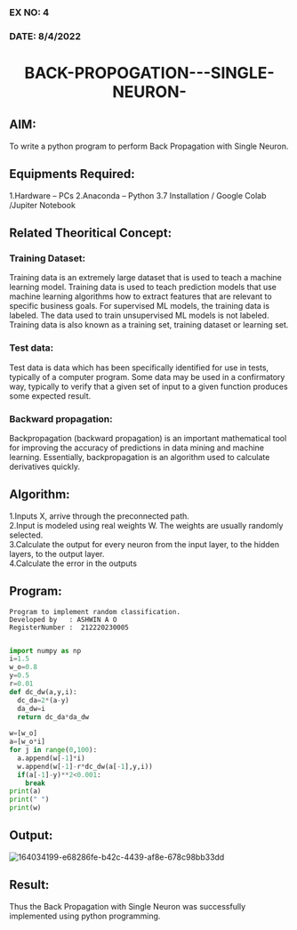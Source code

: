 ### EX NO: 4
### DATE: 8/4/2022
# <p align="center">BACK-PROPOGATION---SINGLE-NEURON-</p>
## AIM:
To write a python program to perform Back Propagation with Single Neuron.
## Equipments Required:
1.Hardware – PCs
2.Anaconda – Python 3.7 Installation / Google Colab /Jupiter Notebook

## Related Theoritical Concept:
### Training Dataset:
Training data is an extremely large dataset that is used to teach a machine learning model. Training data is used to teach prediction models that use machine learning algorithms how to extract features that are relevant to specific business goals. For supervised ML models, the training data is labeled. The data used to train unsupervised ML models is not labeled. Training data is also known as a training set, training dataset or learning set.

### Test data:
Test data is data which has been specifically identified for use in tests, typically of a computer program. Some data may be used in a confirmatory way, typically to verify that a given set of input to a given function produces some expected result.
### Backward propagation:
Backpropagation (backward propagation) is an important mathematical tool for improving the accuracy of predictions in data mining and machine learning. Essentially, backpropagation is an algorithm used to calculate derivatives quickly.
## Algorithm:
1.Inputs X, arrive through the preconnected path.\
2.Input is modeled using real weights W. The weights are usually randomly selected.\
3.Calculate the output for every neuron from the input layer, to the hidden layers, to the output layer.\
4.Calculate the error in the outputs

## Program:
```
Program to implement random classification.
Developed by   : ASHWIN A O
RegisterNumber :  212220230005
```
```python

import numpy as np
i=1.5    
w_o=0.8  
y=0.5    
r=0.01   
def dc_dw(a,y,i):
  dc_da=2*(a-y)
  da_dw=i
  return dc_da*da_dw
  
w=[w_o]
a=[w_o*i]
for j in range(0,100):
  a.append(w[-1]*i)
  w.append(w[-1]-r*dc_dw(a[-1],y,i))
  if(a[-1]-y)**2<0.001:
    break
print(a)
print(" ")
print(w)

```

## Output:
![164034199-e68286fe-b42c-4439-af8e-678c98bb33dd](https://user-images.githubusercontent.com/75235601/164071970-0b0b583d-b2f2-4e99-b50c-a74f6d9a3598.jpeg)


## Result:
Thus the Back Propagation with Single Neuron was successfully implemented using python programming.
